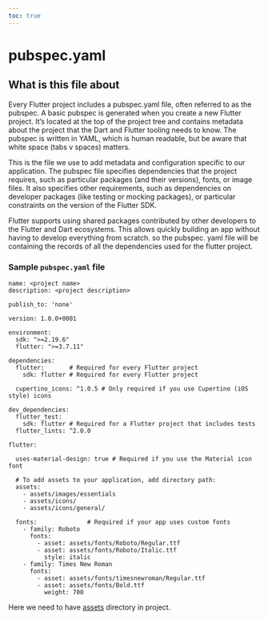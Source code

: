 ```yaml
---
toc: true
---
```


# pubspec.yaml

## What is this file about

Every Flutter project includes a pubspec.yaml file, often referred to as the pubspec. A basic pubspec is generated when you create a new Flutter project. It’s located at the top of the project tree and contains metadata about the project that the Dart and Flutter tooling needs to know. The pubspec is written in YAML, which is human readable, but be aware that white space (tabs v spaces) matters.

This is the file we use to add metadata and configuration specific to our application. The pubspec file specifies dependencies that the project requires, such as particular packages (and their versions), fonts, or image files. It also specifies other requirements, such as dependencies on developer packages (like testing or mocking packages), or particular constraints on the version of the Flutter SDK.

Flutter supports using shared packages contributed by other developers to the Flutter and Dart ecosystems. This allows quickly building an app without having to develop everything from scratch. so the pubspec. yaml file will be containing the records of all the dependencies used for the flutter project.

### Sample `pubspec.yaml` file
```
name: <project name>
description: <project description>

publish_to: 'none'

version: 1.0.0+0001

environment:
  sdk: ">=2.19.6"
  flutter: ">=3.7.11"

dependencies:
  flutter:       # Required for every Flutter project
    sdk: flutter # Required for every Flutter project

  cupertino_icons: ^1.0.5 # Only required if you use Cupertino (iOS style) icons

dev_dependencies:
  flutter_test:
    sdk: flutter # Required for a Flutter project that includes tests
  flutter_lints: ^2.0.0

flutter:

  uses-material-design: true # Required if you use the Material icon font

  # To add assets to your application, add directory path:
  assets:
    - assets/images/essentials
    - assets/icons/
    - assets/icons/general/

  fonts:              # Required if your app uses custom fonts
    - family: Roboto
      fonts:
        - asset: assets/fonts/Roboto/Regular.ttf
        - asset: assets/fonts/Roboto/Italic.ttf
          style: italic
    - family: Times New Roman
      fonts:
        - asset: assets/fonts/timesnewroman/Regular.ttf
        - asset: assets/fonts/Bold.ttf
          weight: 700
```

Here we need to have [assets](1.d_assets.md) directory in project.